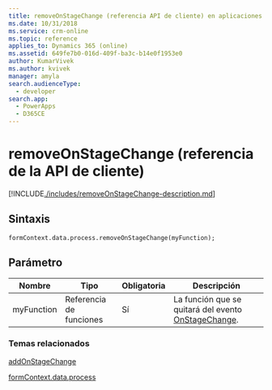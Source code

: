```yaml
---
title: removeOnStageChange (referencia API de cliente) en aplicaciones basadas en modelo| MicrosoftDocs
ms.date: 10/31/2018
ms.service: crm-online
ms.topic: reference
applies_to: Dynamics 365 (online)
ms.assetid: 649fe7b0-016d-409f-ba3c-b14e0f1953e0
author: KumarVivek
ms.author: kvivek
manager: amyla
search.audienceType:
  - developer
search.app:
  - PowerApps
  - D365CE
---
```

# <a name="removeonstagechange-client-api-reference"></a>removeOnStageChange (referencia de la API de cliente)

[!INCLUDE[./includes/removeOnStageChange-description.md](./includes/removeOnStageChange-description.md)]

## <a name="syntax"></a>Sintaxis

`formContext.data.process.removeOnStageChange(myFunction);`

## <a name="parameter"></a>Parámetro

|Nombre|Tipo|Obligatoria|Descripción|
|--|--|--|--|
|myFunction|Referencia de funciones|Sí|La función que se quitará del evento [OnStageChange](../../events/onstagechange.md).|

### <a name="related-topics"></a>Temas relacionados

[addOnStageChange](addOnStageChange.md)
 
[formContext.data.process](../../formContext-data-process.md)
 


